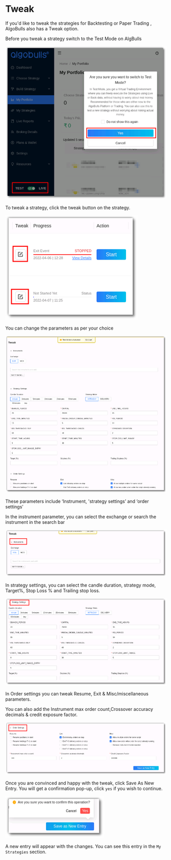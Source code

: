 # Tweak

If you'd like to tweak the strategies for Backtesting or Paper Trading , AlgoBulls also has a Tweak option. 

Before you tweak a strategy switch to the Test Mode on AlgBulls 

[ ![Tweak](imgs/tweak1.png "Click to Enlarge") ](imgs/tweak1.png)

To tweak a strategy, click the tweak button on the strategy. 

[ ![Tweak](imgs/tweak2.png "Click to Enlarge") ](imgs/tweak2.png)

You can change the parameters as per your choice

[ ![Tweak](imgs/tweak3.png "Click to Enlarge") ](imgs/tweak3.png)

These parameters include ‘Instrument, 'strategy settings’ and ‘order settings’ 

In the instrument parameter, you can select the exchange or search the instrument in the search bar 

[ ![Tweak](imgs/tweak4.png "Click to Enlarge") ](imgs/tweak4.png)

In strategy settings, you can select the candle duration, strategy mode, Target%, Stop Loss % and Trailing stop loss. 

[ ![Tweak](imgs/tweak5.png "Click to Enlarge") ](imgs/tweak5.png)

In Order settings you can tweak Resume, Exit & Misc/miscellaneous parameters. 

You can also add the Instrument max order count,Crossover accuracy decimals & credit exposure factor.

[ ![Tweak](imgs/tweak6.png "Click to Enlarge") ](imgs/tweak6.png)

Once you are convinced and happy with the tweak, click Save As New Entry. You will get a confirmation pop-up, click `yes` if you wish to continue. 

[ ![Tweak](imgs/tweak7.png "Click to Enlarge") ](imgs/tweak7.png)

A new entry will appear with the changes. You can see this entry in the `My Strategies` section. 

